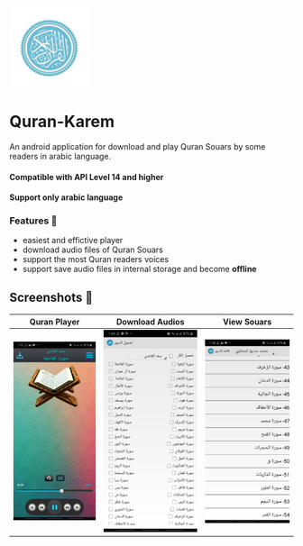 ![icon](res/drawable-xxhdpi/ic_launcher.png)
# Quran-Karem
An android application for download and play Quran Souars by some readers in arabic language.

#### Compatible with **API Level 14** and higher
#### Support only arabic language

### Features 🚀
- easiest and effictive player
- download audio files of Quran Souars
- support the most Quran readers voices
- support save audio files in internal storage and become **offline**


## Screenshots 🎉
Quran Player  |  Download Audios  |  View Souars
:-------------------------:|:-------------------------:|:-------------------------:
![screen1](screenshots/screen1.jpg)  |  ![screen2](screenshots/screen2.jpg)  |  ![screen3](screenshots/screen3.jpg)
